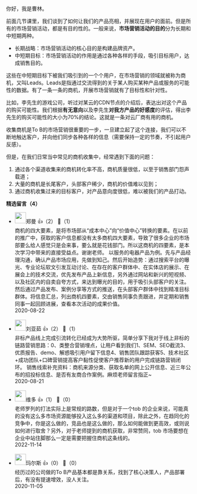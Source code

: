你好，我是曹林。

前面几节课里，我们谈到了如何让我们的产品亮相，并展现在用户的面前。但是所有的市场营销活动，都是有目的性的。一般来说，**市场营销活动的目的**分为长期和中短期两种。

- 长期战略：市场营销活动的核心目的是构建品牌资产。
- 中短期目标：市场营销活动的作用是通过各种各样的手段，吸引目标用户，达成销售目的。

这些在中短期目标下被我们吸引到的一个个用户，在市场营销的领域就被称为商机，又叫Leads。Leads是指通过交流得到的关于某人购买某种产品或服务的可能性的数据。有了一条一条的商机，开展市场营销就有了目标性和针对性。

比如，李先生的游戏公司，听过对某云的CDN节点的介绍后，表达出对这个产品的购买可能性。我们根据**有无意向**以及李先生**对我方产品的好感度**的评估，得出李先生的购买可能性的大小为70%的结论。这就是一条对云厂商有用的商机。

收集商机是To B的市场营销很重要的一步，一旦建立起了这个连接，我们可以不断地触达客户，并向他们同步各种各样的信息（需要保持一定的节奏，不引起用户反感）。

但是，在我们日常当中常见的商机收集中，经常遇到下面的问题：

1. 通过各个渠道收集来的商机转化率不高，商机质量很低，以至于销售部门怨声载道；
2. 大量的商机是长尾客户，头部客户稀少，商机的价值难以见到；
3. 通过商机收集过来的目标客户，对产品意向度很低，难以被我们的产品打动。
<div><strong>精选留言（4）</strong></div><ul>
<li><img src="https://static001.geekbang.org/account/avatar/00/1e/a0/07/a22d307e.jpg" width="30px"><span>郑曼</span> 👍（2） 💬（1）<div>商机的四大要素，是将市场部从“成本中心”向“价值中心”转换的要素。在以前的推广中，获取的客户信息都没有太多商机四大要素，导致了很多企业的市场部要么给人感觉只是会来事，要么就是花钱部门。所以这商机的四要素，是本次学习中带来的直接受益点。谢谢老师。
以服务的电器产品为例。先与产品经理沟通，确认产品市场应用，先做到知己。然后开始造势：通过搜索平台的曝光、专业论坛软文引发互动讨论、在存在的客户群体中、在实体店的展示、在展会上的技术交流，优先发布产品上新信息，另外通过网站和新兴的短视频、以及社区内的自卖自夸方式，来达到曝光的目的，用于吸引头部客户的关注。然后通过产品发布、案例分享等方式的推送，在头部客户群体中找到精准目标群体。将信息汇总，列出商机四要素，交由销售同事负责跟进，并定期和销售同事一起回顾进展，查看本次活动的成果价值。</div>2020-08-22</li><br/><li><img src="https://static001.geekbang.org/account/avatar/00/20/57/93/9e7ca382.jpg" width="30px"><span>刘亚茹</span> 👍（2） 💬（1）<div>非标产品线上完成引流转化已经成为大势所驱，简单分享下我对于线上非标的链路营销思路：0、类整合营销埋点，让用户看到我们1、SEM、SEO截流3、优质报告、demo、解惑吸引用户留下信息4、销售团队跟踪获客5、技术社区+成功团队+口碑营销提高客户黏性促使客户推荐新的用户完成链路营销闭环。
销售线索补充资料：商机来源分类、获取名单的网上公开信息、近三年公布的招投标信息、是否有友商合作案例。麻烦老师留言指正~</div>2020-08-21</li><br/><li><img src="https://static001.geekbang.org/account/avatar/00/22/f1/1d/110d46b7.jpg" width="30px"><span>维多</span> 👍（1） 💬（0）<div>老师罗列的打法实际上是常规的路数，但是对于一个tob 的企业来说，可能真的没有这么多市场资源能够投入这么多的渠道和项目，除此之外，在趋同化的竞争中，你是这么做的，竞品也是这么做的，那么如何能做到更高效，或则说如何进行取舍？另外，对于老师提到的商机获取，非常赞同，tob 市场要想在企业中站住脚那么一定是需要把握住商机这条线的。</div>2022-11-14</li><br/><li><img src="https://static001.geekbang.org/account/avatar/00/12/14/7e/12ee285d.jpg" width="30px"><span>玛尔斯</span> 👍（0） 💬（0）<div>经历过的公司做的To B产品基本都是靠关系，找到了核心决策人，产品部署后，有没有提速增效，没人关注。</div>2020-11-05</li><br/>
</ul>